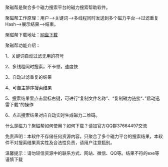 <img src="http://jcb.fageiwo.com/download/img/pic.png" alt="" />

聚磁帮是聚合多个磁力搜索平台的磁力搜索帮助软件。

聚磁帮工作原理：用户——>关键词——>多线程同时发送到多个磁力平台——>过滤重复Hash——>展示结果——>结束。

聚磁帮下载地址：[网盘下载](https://wwt.lanzoui.com/iZHyUwywnzg)

聚磁帮功能介绍：

1、关键词自动过滤无用的符号

2、多线程同时搜索，不卡顿，速度快

3、自动过滤重复的结果

4、可自主排序搜索结果

5、搜索结果里点击鼠标右键，可进行“复制文件名称”、“复制磁力链接“、”启动迅雷下载“的操作

6、点击搜索结果对应自动实时生成磁力二维码。


什么是磁力？聚磁帮如何使用？如何下载？请加官方QQ群37664497交流


免责声明：本软件不存储任何资源内容，只聚合了多个磁力平台的搜索结果，本软件不对搜索结果真实性及合法性负责，请用户注意甄别。

温馨提示：请勿轻信资源中的联系方式、网站、微信、QQ等。结果不符的exe等谨慎下载
